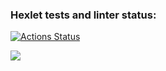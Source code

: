 ### Hexlet tests and linter status:
[![Actions Status](https://github.com/yurykurylovich/frontend-project-lvl1/workflows/hexlet-check/badge.svg)](https://github.com/yurykurylovich/frontend-project-lvl1/actions)

<a href="https://codeclimate.com/github/yurykurylovich/frontend-project-lvl1/maintainability"><img src="https://api.codeclimate.com/v1/badges/fffa46c02c3eb15e5fde/maintainability" /></a>